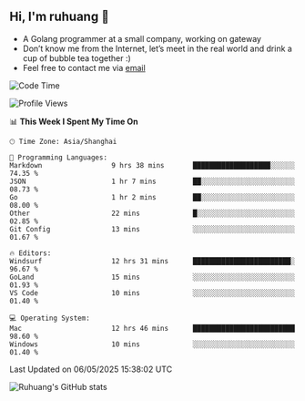 ## Hi, I'm ruhuang 👋

- A Golang programmer at a small company, working on gateway
- Don’t know me from the Internet, let’s meet in the real world and drink a cup of bubble tea together :)
- Feel free to contact me via [email](mailto:ruhuang2001@gmail.com)
<!--START_SECTION:waka-->
![Code Time](http://img.shields.io/badge/Code%20Time-500%20hrs%2040%20mins-blue)

![Profile Views](http://img.shields.io/badge/Profile%20Views-1-blue)

📊 **This Week I Spent My Time On** 

```text
🕑︎ Time Zone: Asia/Shanghai

💬 Programming Languages: 
Markdown                 9 hrs 38 mins       ███████████████████░░░░░░   74.35 % 
JSON                     1 hr 7 mins         ██░░░░░░░░░░░░░░░░░░░░░░░   08.73 % 
Go                       1 hr 2 mins         ██░░░░░░░░░░░░░░░░░░░░░░░   08.00 % 
Other                    22 mins             █░░░░░░░░░░░░░░░░░░░░░░░░   02.85 % 
Git Config               13 mins             ░░░░░░░░░░░░░░░░░░░░░░░░░   01.67 % 

🔥 Editors: 
Windsurf                 12 hrs 31 mins      ████████████████████████░   96.67 % 
GoLand                   15 mins             ░░░░░░░░░░░░░░░░░░░░░░░░░   01.93 % 
VS Code                  10 mins             ░░░░░░░░░░░░░░░░░░░░░░░░░   01.40 % 

💻 Operating System: 
Mac                      12 hrs 46 mins      █████████████████████████   98.60 % 
Windows                  10 mins             ░░░░░░░░░░░░░░░░░░░░░░░░░   01.40 % 
```


 Last Updated on 06/05/2025 15:38:02 UTC
<!--END_SECTION:waka-->

![Ruhuang's GitHub stats](https://github-readme-stats.vercel.app/api?username=ruhuang2001&count_private=true&hide_title=true&show_icons=true&theme=vue)

